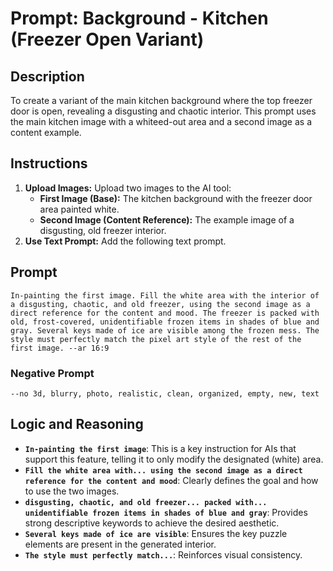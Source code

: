 # Prompt: Background - Kitchen (Freezer Open Variant)

## Description
To create a variant of the main kitchen background where the top freezer door is open, revealing a disgusting and chaotic interior. This prompt uses the main kitchen image with a whiteed-out area and a second image as a content example.

## Instructions

1.  **Upload Images:** Upload two images to the AI tool:
    *   **First Image (Base):** The kitchen background with the freezer door area painted white.
    *   **Second Image (Content Reference):** The example image of a disgusting, old freezer interior.
2.  **Use Text Prompt:** Add the following text prompt.

## Prompt

```
In-painting the first image. Fill the white area with the interior of a disgusting, chaotic, and old freezer, using the second image as a direct reference for the content and mood. The freezer is packed with old, frost-covered, unidentifiable frozen items in shades of blue and gray. Several keys made of ice are visible among the frozen mess. The style must perfectly match the pixel art style of the rest of the first image. --ar 16:9
```

### Negative Prompt

```
--no 3d, blurry, photo, realistic, clean, organized, empty, new, text
```

## Logic and Reasoning

- **`In-painting the first image`**: This is a key instruction for AIs that support this feature, telling it to only modify the designated (white) area.
- **`Fill the white area with... using the second image as a direct reference for the content and mood`**: Clearly defines the goal and how to use the two images.
- **`disgusting, chaotic, and old freezer... packed with... unidentifiable frozen items in shades of blue and gray`**: Provides strong descriptive keywords to achieve the desired aesthetic.
- **`Several keys made of ice are visible`**: Ensures the key puzzle elements are present in the generated interior.
- **`The style must perfectly match...`**: Reinforces visual consistency.
